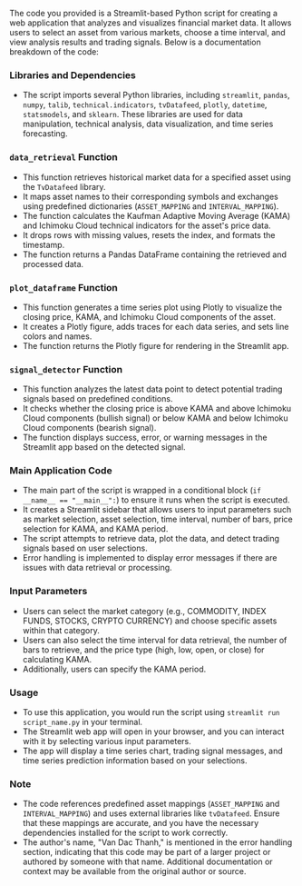 The code you provided is a Streamlit-based Python script for creating a web application that analyzes and visualizes financial market data. It allows users to select an asset from various markets, choose a time interval, and view analysis results and trading signals. Below is a documentation breakdown of the code:

### Libraries and Dependencies
- The script imports several Python libraries, including `streamlit`, `pandas`, `numpy`, `talib`, `technical.indicators`, `tvDatafeed`, `plotly`, `datetime`, `statsmodels`, and `sklearn`. These libraries are used for data manipulation, technical analysis, data visualization, and time series forecasting.

### `data_retrieval` Function
- This function retrieves historical market data for a specified asset using the `TvDatafeed` library.
- It maps asset names to their corresponding symbols and exchanges using predefined dictionaries (`ASSET_MAPPING` and `INTERVAL_MAPPING`).
- The function calculates the Kaufman Adaptive Moving Average (KAMA) and Ichimoku Cloud technical indicators for the asset's price data.
- It drops rows with missing values, resets the index, and formats the timestamp.
- The function returns a Pandas DataFrame containing the retrieved and processed data.

### `plot_dataframe` Function
- This function generates a time series plot using Plotly to visualize the closing price, KAMA, and Ichimoku Cloud components of the asset.
- It creates a Plotly figure, adds traces for each data series, and sets line colors and names.
- The function returns the Plotly figure for rendering in the Streamlit app.

### `signal_detector` Function
- This function analyzes the latest data point to detect potential trading signals based on predefined conditions.
- It checks whether the closing price is above KAMA and above Ichimoku Cloud components (bullish signal) or below KAMA and below Ichimoku Cloud components (bearish signal).
- The function displays success, error, or warning messages in the Streamlit app based on the detected signal.

### Main Application Code
- The main part of the script is wrapped in a conditional block (`if __name__ == "__main__":`) to ensure it runs when the script is executed.
- It creates a Streamlit sidebar that allows users to input parameters such as market selection, asset selection, time interval, number of bars, price selection for KAMA, and KAMA period.
- The script attempts to retrieve data, plot the data, and detect trading signals based on user selections.
- Error handling is implemented to display error messages if there are issues with data retrieval or processing.

### Input Parameters
- Users can select the market category (e.g., COMMODITY, INDEX FUNDS, STOCKS, CRYPTO CURRENCY) and choose specific assets within that category.
- Users can also select the time interval for data retrieval, the number of bars to retrieve, and the price type (high, low, open, or close) for calculating KAMA.
- Additionally, users can specify the KAMA period.

### Usage
- To use this application, you would run the script using `streamlit run script_name.py` in your terminal.
- The Streamlit web app will open in your browser, and you can interact with it by selecting various input parameters.
- The app will display a time series chart, trading signal messages, and time series prediction information based on your selections.

### Note
- The code references predefined asset mappings (`ASSET_MAPPING` and `INTERVAL_MAPPING`) and uses external libraries like `tvDatafeed`. Ensure that these mappings are accurate, and you have the necessary dependencies installed for the script to work correctly.
- The author's name, "Van Dac Thanh," is mentioned in the error handling section, indicating that this code may be part of a larger project or authored by someone with that name. Additional documentation or context may be available from the original author or source.
